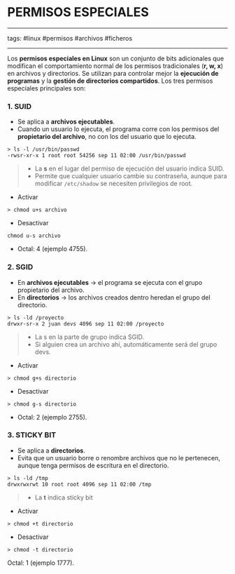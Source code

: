 
# PERMISOS ESPECIALES
________
tags: #linux #permisos #archivos #ficheros 
_____
Los **permisos especiales en Linux** son un conjunto de bits adicionales que modifican el comportamiento normal de los permisos tradicionales (**r, w, x**) en archivos y directorios. Se utilizan para controlar mejor la **ejecución de programas** y la **gestión de directorios compartidos**. Los tres permisos especiales principales son:

### 1. SUID

- Se aplica a **archivos ejecutables**. 
- Cuando un usuario lo ejecuta, el programa corre con los permisos del **propietario del archivo**, no con los del usuario que lo ejecuta.

```
> ls -l /usr/bin/passwd
-rwsr-xr-x 1 root root 54256 sep 11 02:00 /usr/bin/passwd
```

>- La **s** en el lugar del permiso de ejecución del usuario indica SUID.
>- Permite que cualquier usuario cambie su contraseña, aunque para modificar `/etc/shadow` se necesiten privilegios de root.

- Activar 
```
> chmod u+s archivo
```
- Desactivar 
```
chmod u-s archivo
```
- Octal: 4 (ejemplo 4755).

### 2. SGID

- En **archivos ejecutables** → el programa se ejecuta con el grupo propietario del archivo.
- En **directorios** → los archivos creados dentro heredan el grupo del directorio.

```
> ls -ld /proyecto
drwxr-sr-x 2 juan devs 4096 sep 11 02:00 /proyecto
```

>- La s en la parte de grupo indica SGID.
>- Si alguien crea un archivo ahí, automáticamente será del grupo devs.

- Activar
```
> chmod g+s directorio
```
- Desactivar
```
> chmod g-s directorio
```
- Octal: 2 (ejemplo 2755).

### 3. STICKY BIT 

- Se aplica a **directorios**.
- Evita que un usuario borre o renombre archivos que no le pertenecen, aunque tenga permisos de escritura en el directorio.

```
> ls -ld /tmp
drwxrwxrwt 10 root root 4096 sep 11 02:00 /tmp
```

>- La **t** indica sticky bit

- Activar
```
> chmod +t directorio
```
- Desactivar
```
> chmod -t directorio
```

Octal: 1 (ejemplo 1777).